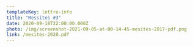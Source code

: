 ```yaml
---
templateKey: lettre-info
title: "Messites #3"
date: 2020-09-18T22:00:00.000Z
photo: /img/screenshot-2021-09-05-at-00-14-45-mesites-2017-pdf.png
link: /mesites-2020.pdf
---
```

